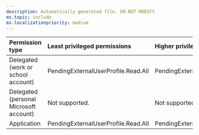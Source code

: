 ```yaml
---
description: Automatically generated file. DO NOT MODIFY
ms.topic: include
ms.localizationpriority: medium
---
```


|Permission type|Least privileged permissions|Higher privileged permissions|
|:---|:---|:---|
|Delegated (work or school account)|PendingExternalUserProfile.Read.All|PendingExternalUserProfile.ReadWrite.All|
|Delegated (personal Microsoft account)|Not supported.|Not supported.|
|Application|PendingExternalUserProfile.Read.All|PendingExternalUserProfile.ReadWrite.All|


